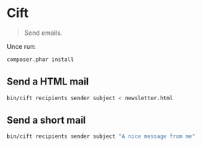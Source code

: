 Cift
====

> Send emails.

Unce run:

```bash
composer.phar install
```

## Send a HTML mail

```bash
bin/cift recipients sender subject < newsletter.html
```

## Send a short mail

```bash
bin/cift recipients sender subject "A nice message from me"
```

